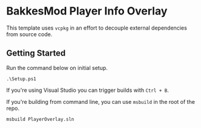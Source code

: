 # BakkesMod Player Info Overlay

This template uses `vcpkg` in an effort to decouple external dependencies from source code.

## Getting Started

Run the command below on initial setup.

```
.\Setup.ps1
```

If you're using Visual Studio you can trigger builds with `Ctrl + B`.

If you're building from command line, you can use `msbuild` in the root of the repo.

```
msbuild PlayerOverlay.sln
```
